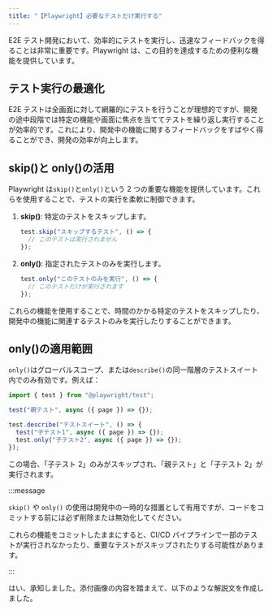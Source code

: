 ```yaml
---
title: "【Playwright】必要なテストだけ実行する"
---
```


E2E テスト開発において、効率的にテストを実行し、迅速なフィードバックを得ることは非常に重要です。Playwright は、この目的を達成するための便利な機能を提供しています。

## テスト実行の最適化

E2E テストは全画面に対して網羅的にテストを行うことが理想的ですが、開発の途中段階では特定の機能や画面に焦点を当ててテストを繰り返し実行することが効率的です。これにより、開発中の機能に関するフィードバックをすばやく得ることができ、開発の効率が向上します。

## skip()と only()の活用

Playwright は`skip()`と`only()`という 2 つの重要な機能を提供しています。これらを使用することで、テストの実行を柔軟に制御できます。

1. **skip()**: 特定のテストをスキップします。

   ```javascript
   test.skip("スキップするテスト", () => {
     // このテストは実行されません
   });
   ```

2. **only()**: 指定されたテストのみを実行します。
   ```javascript
   test.only("このテストのみを実行", () => {
     // このテストだけが実行されます
   });
   ```

これらの機能を使用することで、時間のかかる特定のテストをスキップしたり、開発中の機能に関連するテストのみを実行したりすることができます。

## only()の適用範囲

`only()`はグローバルスコープ、または`describe()`の同一階層のテストスイート内でのみ有効です。例えば：

```javascript
import { test } from "@playwright/test";

test("親テスト", async ({ page }) => {});

test.describe("テストスイート", () => {
  test("子テスト1", async ({ page }) => {});
  test.only("子テスト2", async ({ page }) => {});
});
```

この場合、「子テスト 2」のみがスキップされ、「親テスト」と「子テスト 2」が実行されます。

:::message

`skip()` や `only()` の使用は開発中の一時的な措置として有用ですが、コードをコミットする前には必ず削除または無効化してください。

これらの機能をコミットしたままにすると、CI/CD パイプラインで一部のテストが実行されなかったり、重要なテストがスキップされたりする可能性があります。

:::

はい、承知しました。添付画像の内容を踏まえて、以下のような解説文を作成しました。
